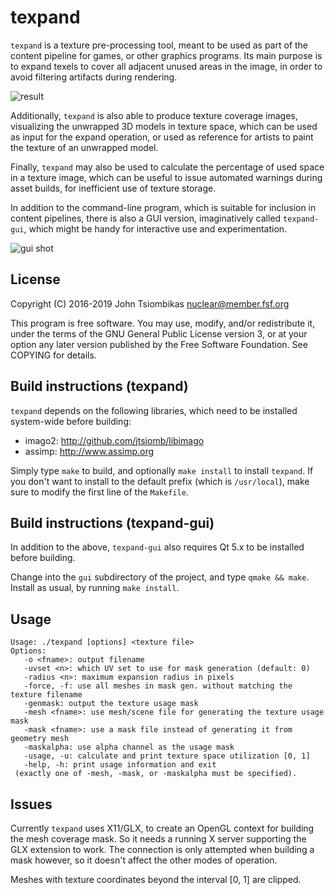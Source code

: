 texpand
=======

`texpand` is a texture pre-processing tool, meant to be used as part of the
content pipeline for games, or other graphics programs. Its main purpose is to
expand texels to cover all adjacent unused areas in the image, in order to avoid
filtering artifacts during rendering.

![result](http://nuclear.mutantstargoat.com/sw/texpand/img/shot.jpg)

Additionally, `texpand` is also able to produce texture coverage images,
visualizing the unwrapped 3D models in texture space, which can be used as input
for the expand operation, or used as reference for artists to paint the texture
of an unwrapped model.

Finally, `texpand` may also be used to calculate the percentage of used space in
a texture image, which can be useful to issue automated warnings during asset
builds, for inefficient use of texture storage.

In addition to the command-line program, which is suitable for inclusion in
content pipelines, there is also a GUI version, imaginatively called
`texpand-gui`, which might be handy for interactive use and experimentation.

![gui shot](http://nuclear.mutantstargoat.com/sw/texpand/img/texpand-gui_shot-thumb.jpg)

License
-------
Copyright (C) 2016-2019 John Tsiombikas <nuclear@member.fsf.org>

This program is free software. You may use, modify, and/or redistribute it,
under the terms of the GNU General Public License version 3, or at your option
any later version published by the Free Software Foundation. See COPYING for
details.

Build instructions (texpand)
----------------------------
`texpand` depends on the following libraries, which need to be installed
system-wide before building:

 - imago2: http://github.com/jtsiomb/libimago
 - assimp: http://www.assimp.org

Simply type `make` to build, and optionally `make install` to install `texpand`.
If you don't want to install to the default prefix (which is `/usr/local`),
make sure to modify the first line of the `Makefile`.

Build instructions (texpand-gui)
--------------------------------
In addition to the above, `texpand-gui` also requires Qt 5.x to be installed
before building.

Change into the `gui` subdirectory of the project, and type `qmake && make`.
Install as usual, by running `make install`.

Usage
-----
```
Usage: ./texpand [options] <texture file>
Options:
   -o <fname>: output filename
   -uvset <n>: which UV set to use for mask generation (default: 0)
   -radius <n>: maximum expansion radius in pixels
   -force, -f: use all meshes in mask gen. without matching the texture filename
   -genmask: output the texture usage mask
   -mesh <fname>: use mesh/scene file for generating the texture usage mask
   -mask <fname>: use a mask file instead of generating it from geometry mesh
   -maskalpha: use alpha channel as the usage mask
   -usage, -u: calculate and print texture space utilization [0, 1]
   -help, -h: print usage information and exit
 (exactly one of -mesh, -mask, or -maskalpha must be specified).

```

Issues
------
Currently `texpand` uses X11/GLX, to create an OpenGL context for building the
mesh coverage mask. So it needs a running X server supporting the GLX extension
to work. The connection is only attempted when building a mask however, so it
doesn't affect the other modes of operation.

Meshes with texture coordinates beyond the interval [0, 1] are clipped.
